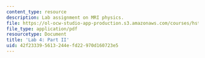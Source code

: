 ```yaml
---
content_type: resource
description: Lab assignment on MRI physics.
file: https://ol-ocw-studio-app-production.s3.amazonaws.com/courses/hst-583-functional-magnetic-resonance-imaging-data-acquisition-and-analysis-fall-2008/42f233395613244efd22970d160723e5_lab4b.pdf
file_type: application/pdf
resourcetype: Document
title: 'Lab 4: Part II'
uid: 42f23339-5613-244e-fd22-970d160723e5
---
```

